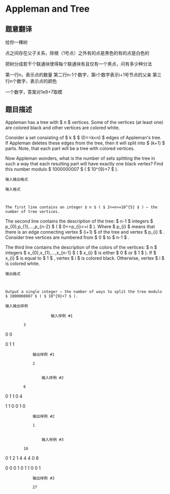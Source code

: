 # Appleman and Tree

## 题意翻译

给你一棵树

点之间存在父子关系，除根（1号点）之外有的点是黑色的有的点是白色的

把树分成若干个联通块使得每个联通块有且仅有一个黑点，问有多少种分法

第一行n，表示点的数量 第二行n-1个数字，第i个数字表示i+1号节点的父亲 第三行n个数字，表示点的颜色

一个数字，答案对1e9+7取模

## 题目描述

Appleman has a tree with $ n $ vertices. Some of the vertices (at least one) are colored black and other vertices are colored white.

Consider a set consisting of $ k $ $ (0<=k<n) $ edges of Appleman's tree. If Appleman deletes these edges from the tree, then it will split into $ (k+1) $ parts. Note, that each part will be a tree with colored vertices.

Now Appleman wonders, what is the number of sets splitting the tree in such a way that each resulting part will have exactly one black vertex? Find this number modulo $ 1000000007 $ ( $ 10^{9}+7 $ ).

    输入输出格式

    输入格式

    

    The first line contains an integer $ n $ ( $ 2<=n<=10^{5} $ ) — the number of tree vertices.

The second line contains the description of the tree: $ n-1 $ integers $ p_{0},p_{1},...,p_{n-2} $ ( $ 0<=p_{i}<=i $ ). Where $ p_{i} $ means that there is an edge connecting vertex $ (i+1) $ of the tree and vertex $ p_{i} $ . Consider tree vertices are numbered from $ 0 $ to $ n-1 $ .

The third line contains the description of the colors of the vertices: $ n $ integers $ x_{0},x_{1},...,x_{n-1} $ ( $ x_{i} $ is either $ 0 $ or $ 1 $ ). If $ x_{i} $ is equal to $ 1 $ , vertex $ i $ is colored black. Otherwise, vertex $ i $ is colored white.

    输出格式

    

    Output a single integer — the number of ways to split the tree modulo $ 1000000007 $ ( $ 10^{9}+7 $ ).

    输入输出样例

                        输入样例 #1

            3

0 0

0 1 1


```
            输出样例 #1

            2


```
                    输入样例 #2

            6

0 1 1 0 4

1 1 0 0 1 0


```
            输出样例 #2

            1


```
                    输入样例 #3

            10

0 1 2 1 4 4 4 0 8

0 0 0 1 0 1 1 0 0 1


```
            输出样例 #3

            27


```
            

    

    

<!--  -->

